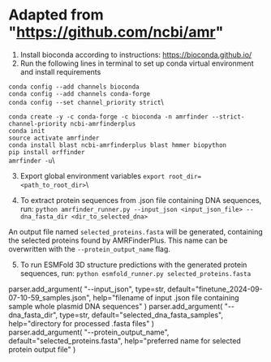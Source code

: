 # Adapted from "https://github.com/ncbi/amr"

1. Install bioconda according to instructions: https://bioconda.github.io/
2. Run the following lines in terminal to set up conda virtual environment and install requirements

`conda config --add channels bioconda`\
`conda config --add channels conda-forge`\
`conda config --set channel_priority strict`\

`conda create -y -c conda-forge -c bioconda -n amrfinder --strict-channel-priority ncbi-amrfinderplus`\
`conda init`\
`source activate amrfinder`\
`conda install blast ncbi-amrfinderplus blast hmmer biopython`\
`pip install orffinder`\
`amrfinder -u`\

3. Export global environment variables
`export root_dir=<path_to_root_dir>`\

4. To extract protein sequences from .json file containing DNA sequences, run:
`python amrfinder_runner.py --input_json <input_json_file> --dna_fasta_dir <dir_to_selected_dna>`

An output file named `selected_proteins.fasta` will be generated, containing the selected proteins found by AMRFinderPlus. 
This name can be overwritten with the `--protein_output_name` flag.

5. To run ESMFold 3D structure predictions with the generated protein sequences, run:
`python esmfold_runner.py selected_proteins.fasta`

parser.add_argument(
    "--input_json",
    type=str,
    default="finetune_2024-09-07-10-59_samples.json",
    help="filename of input .json file containing sample whole plasmid DNA sequences"
  )
  parser.add_argument(
    "--dna_fasta_dir",
    type=str,
    default="selected_dna_fasta_samples",
    help="directory for processed .fasta files"
  )  
  parser.add_argument(
    "--protein_output_name",
    default="selected_proteins.fasta",
    help="preferred name for selected protein output file"
  )



